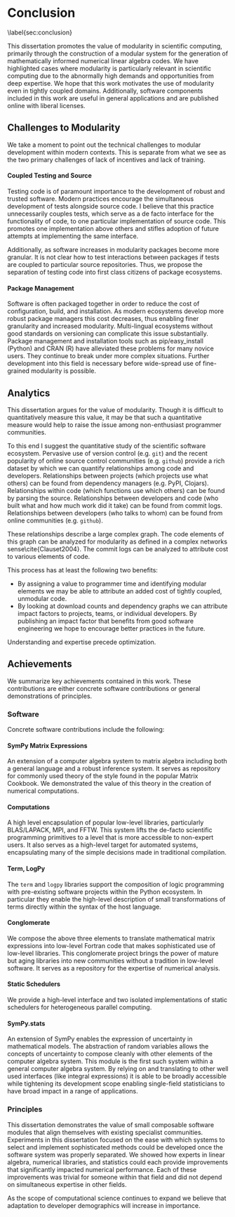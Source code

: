 
Conclusion
==========

\label{sec:conclusion}

This dissertation promotes the value of modularity in scientific computing, primarily through the construction of a modular system for the generation of mathematically informed numerical linear algebra codes.  We have highlighted cases where modularity is particularly relevant in scientific computing due to the abnormally high demands and opportunities from deep expertise.  We hope that this work motivates the use of modularity even in tightly coupled domains.  Additionally, software components included in this work are useful in general applications and are published online with liberal licenses.


Challenges to Modularity
------------------------

We take a moment to point out the technical challenges to modular development within modern contexts.  This is separate from what we see as the two primary challenges of lack of incentives and lack of training.


#### Coupled Testing and Source

Testing code is of paramount importance to the development of robust and trusted software.  Modern practices encourage the simultaneous development of tests alongside source code.  I believe that this practice unnecessarily couples tests, which serve as a de facto interface for the functionality of code, to one particular implementation of source code.  This promotes one implementation above others and stifles adoption of future attempts at implementing the same interface.

Additionally, as software increases in modularity packages become more granular.  It is not clear how to test interactions between packages if tests are coupled to particular source repositories.  Thus, we propose the separation of testing code into first class citizens of package ecosystems.


#### Package Management

Software is often packaged together in order to reduce the cost of configuration, build, and installation.  As modern ecosystems develop more robust package managers this cost decreases, thus enabling finer granularity and increased modularity.  Multi-lingual ecosystems without good standards on versioning can complicate this issue substantially.  Package management and installation tools such as pip/easy_install (Python) and CRAN (R) have alleviated these problems for many novice users.  They continue to break under more complex situations.  Further development into this field is necessary before wide-spread use of fine-grained modularity is possible.


Analytics
---------

This dissertation argues for the value of modularity.  Though it is difficult to quantitatively measure this value, it may be that such a quantitative measure would help to raise the issue among non-enthusiast programmer communities.

To this end I suggest the quantitative study of the scientific software ecosystem.  Pervasive use of version control (e.g. `git`) and the recent popularity of online source control communities (e.g. `github`) provide a rich dataset by which we can quantify relationships among code and developers.  Relationships between projects (which projects use what others) can be found from dependency managers (e.g. PyPI, Clojars). Relationships within code (which functions use which others) can be found by parsing the source.  Relationships between developers and code (who built what and how much work did it take) can be found from commit logs.  Relationships between developers (who talks to whom) can be found from online communities (e.g. `github`).

These relationships describe a large complex graph.  The code elements of this graph can be analyzed for modularity as defined in a complex networks sense\cite{Clauset2004}.  The commit logs can be analyzed to attribute cost to various elements of code.

This process has at least the following two benefits:

*   By assigning a value to programmer time and identifying modular elements we may be able to attribute an added cost of tightly coupled, unmodular code.
*   By looking at download counts and dependency graphs we can attribute impact factors to projects, teams, or individual developers.  By publishing an impact factor that benefits from good software engineering we hope to encourage better practices in the future.

Understanding and expertise precede optimization.


Achievements
------------

We summarize key achievements contained in this work.  These contributions are either concrete software contributions or general demonstrations of principles.

### Software

Concrete software contributions include the following:

#### SymPy Matrix Expressions

An extension of a computer algebra system to matrix algebra including both a general language and a robust inference system.  It serves as repository for commonly used theory of the style found in the popular Matrix Cookbook.  We demonstrated the value of this theory in the creation of numerical computations.

#### Computations

A high level encapsulation of popular low-level libraries, particularly BLAS/LAPACK, MPI, and FFTW.  This system lifts the de-facto scientific programming primitives to a level that is more accessible to non-expert users.  It also serves as a high-level target for automated systems, encapsulating many of the simple decisions made in traditional compilation.

#### Term, LogPy

The `term` and `logpy` libraries support the composition of logic programming with pre-existing software projects within the Python ecosystem.  In particular they enable the high-level description of small transformations of terms directly within the syntax of the host language.

#### Conglomerate

We compose the above three elements to translate mathematical matrix expressions into low-level Fortran code that makes sophisticated use of low-level libraries.  This conglomerate project brings the power of mature but aging libraries into new communities without a tradition in low-level software.  It serves as a repository for the expertise of numerical analysis.

#### Static Schedulers

We provide a high-level interface and two isolated implementations of static schedulers for heterogeneous parallel computing.

#### SymPy.stats

An extension of SymPy enables the expression of uncertainty in mathematical models.  The abstraction of random variables allows the concepts of uncertainty to compose cleanly with other elements of the computer algebra system.  This module is the first such system within a general computer algebra system.  By relying on and translating to other well used interfaces (like integral expressions) it is able to be broadly accessible while tightening its development scope enabling single-field statisticians to have broad impact in a range of applications.


### Principles

This dissertation demonstrates the value of small composable software modules that align themselves with existing specialist communities.  Experiments in this dissertation focused on the ease with which systems to select and implement sophisticated methods could be developed once the software system was properly separated.  We showed how experts in linear algebra, numerical libraries, and statistics could each provide improvements that significantly impacted numerical performance.  Each of these improvements was trivial for someone within that field and did not depend on simultaneous expertise in other fields.

As the scope of computational science continues to expand we believe that adaptation to developer demographics will increase in importance.
